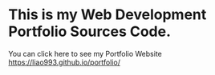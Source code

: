 # This is my Web Development Portfolio Sources Code.
You can click here to see my Portfolio Website https://liao993.github.io/portfolio/

